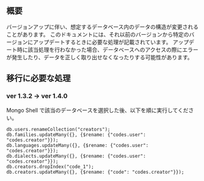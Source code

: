 ## 概要
バージョンアップに伴い、想定するデータベース内のデータの構造が変更されることがあります。
このドキュメントには、それ以前のバージョンから特定のバージョンにアップデートするときに必要な処理が記載されています。
アップデート時に該当処理を行わなかった場合、データベースへのアクセスの際にエラーが発生したり、データを正しく取り出せなくなったりする可能性があります。

## 移行に必要な処理

### ver 1.3.2 → ver 1.4.0
Mongo Shell で該当のデータベースを選択した後、以下を順に実行してください。
```
db.users.renameCollection("creators");
db.families.updateMany({}, {$rename: {"codes.user": "codes.creator"}});
db.languages.updateMany({}, {$rename: {"codes.user": "codes.creator"}});
db.dialects.updateMany({}, {$rename: {"codes.user": "codes.creator"}});
db.creators.dropIndex("code_1");
db.creators.updateMany({}, {$rename: {"code": "codes.creator"}});
```